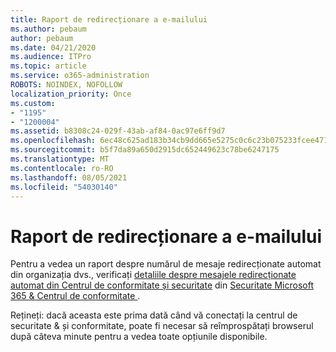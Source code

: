 ```yaml
---
title: Raport de redirecționare a e-mailului
ms.author: pebaum
author: pebaum
ms.date: 04/21/2020
ms.audience: ITPro
ms.topic: article
ms.service: o365-administration
ROBOTS: NOINDEX, NOFOLLOW
localization_priority: Once
ms.custom:
- "1195"
- "1200004"
ms.assetid: b8308c24-029f-43ab-af84-0ac97e6ff9d7
ms.openlocfilehash: 6ec48c625ad183b34cb9dd665e5275c0c6c23b075233fcee4712404ab8f37284
ms.sourcegitcommit: b5f7da89a650d2915dc652449623c78be6247175
ms.translationtype: MT
ms.contentlocale: ro-RO
ms.lasthandoff: 08/05/2021
ms.locfileid: "54030140"
---
```

# <a name="email-forwarding-report"></a>Raport de redirecționare a e-mailului

Pentru a vedea un raport despre numărul de mesaje redirecționate automat din organizația dvs., verificați [detaliile despre mesajele redirecționate automat din Centrul de conformitate și securitate](https://docs.microsoft.com/microsoft-365/security/office-365-security/mfi-auto-forwarded-messages-report) din [Securitate Microsoft 365 &amp; Centrul de conformitate ](https://protection.office.com/#/homepage).
  
Rețineți: dacă aceasta este prima dată când vă conectați la centrul de securitate &amp; și conformitate, poate fi necesar să reîmprospătați browserul după câteva minute pentru a vedea toate opțiunile disponibile.
  